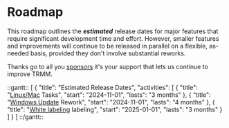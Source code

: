 # Roadmap

This roadmap outlines the **_estimated_** release dates for major features that require significant development time and effort. However, smaller features and improvements will continue to be released in parallel on a flexible, as-needed basis, provided they don't involve substantial reworks.

Thanks go to all you [sponsors](sponsor.md#sponsor-with-stripe-or-paypal) it's your support that lets us continue to improve TRMM.

::gantt::
[
    {
        "title": "Estimated Release Dates",
        "activities": [
            {
                "title": "[Linux/Mac](https://github.com/amidaware/tacticalrmm/discussions/1692) Tasks",
                "start": "2024-11-01",
                "lasts": "3 months"
            },
            {
                "title": "[Windows Update](https://github.com/amidaware/tacticalrmm/issues/1188) Rework",
                "start": "2024-11-01",
                "lasts": "4 months"
            },
            {
                "title": "[White labeling](https://github.com/amidaware/tacticalrmm/issues/463) labeling",
                "start": "2025-01-01",
                "lasts": "3 months"
            }
        ]
    }
]
::/gantt::
